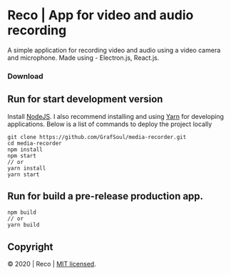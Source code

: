 # Reco | App for video and audio recording
A simple application for recording video and audio using a video camera and microphone. Made using - Electron.js, React.js.

### Download

## Run for start development version

Install [NodeJS]. I also recommend installing and using [Yarn] for developing applications.
Below is a list of commands to deploy the project locally

```
git clone https://github.com/GrafSoul/media-recorder.git
cd media-recorder
npm install
npm start
// or
yarn install
yarn start
```

## Run for build a pre-release production app.

```
npm build
// or
yarn build
```

## Copyright

&#169; 2020 | Reco | [MIT licensed].

[mit licensed]: https://github.com/GrafSoul/media-recorder/blob/master/LICENSE
[nodejs]: https://nodejs.org/
[yarn]: https://yarnpkg.com/

